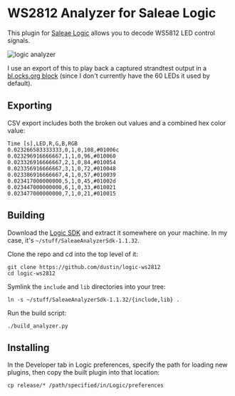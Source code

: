 # WS2812 Analyzer for Saleae Logic

This plugin for [Saleae Logic][logic] allows you to decode WS5812 LED
control signals.

![logic analyzer](https://github.com/dustin/logic-ws2812/raw/master/docs/ws2812.png)

I use an export of this to play back a captured strandtest output in a
[bl.ocks.org block](http://bl.ocks.org/dustin/60cf9a97a71229512d02)
(since I don't currently have the 60 LEDs it used by default).

## Exporting

CSV export includes both the broken out values and a combined hex
color value:

```csv
Time [s],LED,R,G,B,RGB
0.023266583333333,0,1,0,108,#01006c
0.023296916666667,1,1,0,96,#010060
0.023326916666667,2,1,0,84,#010054
0.023356916666667,3,1,0,72,#010048
0.023386916666667,4,1,0,57,#010039
0.023417000000000,5,1,0,45,#01002d
0.023447000000000,6,1,0,33,#010021
0.023477000000000,7,1,0,21,#010015
```

## Building

Download the [Logic SDK][sdk] and extract it somewhere on your
machine.  In my case, it's `~/stuff/SaleaeAnalyzerSdk-1.1.32`.

Clone the repo and cd into the top level of it:

    git clone https://github.com/dustin/logic-ws2812
    cd logic-ws2812

Symlink the `include` and `lib` directories into your tree:

    ln -s ~/stuff/SaleaeAnalyzerSdk-1.1.32/{include,lib} .

Run the build script:

    ./build_analyzer.py

## Installing

In the Developer tab in Logic preferences, specify the path for
loading new plugins, then copy the built plugin into that location:

    cp release/* /path/specified/in/Logic/preferences

[logic]: https://www.saleae.com/downloads
[sdk]: http://support.saleae.com/hc/en-us/articles/201104644-Analyzer-SDK
